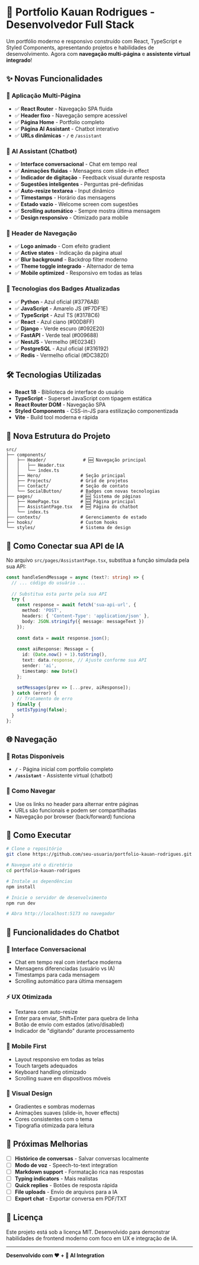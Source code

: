 # 🚀 Portfolio Kauan Rodrigues - Desenvolvedor Full Stack

Um portfólio moderno e responsivo construído com React, TypeScript e Styled Components, apresentando projetos e habilidades de desenvolvimento. Agora com **navegação multi-página** e **assistente virtual integrado**!

## ✨ Novas Funcionalidades

### 🔄 **Aplicação Multi-Página**
- ✅ **React Router** - Navegação SPA fluida
- ✅ **Header fixo** - Navegação sempre acessível
- ✅ **Página Home** - Portfolio completo
- ✅ **Página AI Assistant** - Chatbot interativo
- ✅ **URLs dinâmicas** - `/` e `/assistant`

### 🤖 **AI Assistant (Chatbot)**
- ✅ **Interface conversacional** - Chat em tempo real
- ✅ **Animações fluidas** - Mensagens com slide-in effect
- ✅ **Indicador de digitação** - Feedback visual durante resposta
- ✅ **Sugestões inteligentes** - Perguntas pré-definidas
- ✅ **Auto-resize textarea** - Input dinâmico
- ✅ **Timestamps** - Horário das mensagens
- ✅ **Estado vazio** - Welcome screen com sugestões
- ✅ **Scrolling automático** - Sempre mostra última mensagem
- ✅ **Design responsivo** - Otimizado para mobile

### 🎨 **Header de Navegação**
- ✅ **Logo animado** - Com efeito gradient
- ✅ **Active states** - Indicação da página atual
- ✅ **Blur background** - Backdrop filter moderno
- ✅ **Theme toggle integrado** - Alternador de tema
- ✅ **Mobile optimized** - Responsivo em todas as telas

### 🎯 **Tecnologias dos Badges Atualizadas**
- ✅ **Python** - Azul oficial (#3776AB)
- ✅ **JavaScript** - Amarelo JS (#F7DF1E)
- ✅ **TypeScript** - Azul TS (#3178C6)
- ✅ **React** - Azul ciano (#00D8FF)
- ✅ **Django** - Verde escuro (#092E20)
- ✅ **FastAPI** - Verde teal (#009688)
- ✅ **NestJS** - Vermelho (#E0234E)
- ✅ **PostgreSQL** - Azul oficial (#316192)
- ✅ **Redis** - Vermelho oficial (#DC382D)

## 🛠️ Tecnologias Utilizadas

- **React 18** - Biblioteca de interface do usuário
- **TypeScript** - Superset JavaScript com tipagem estática
- **React Router DOM** - Navegação SPA
- **Styled Components** - CSS-in-JS para estilização componentizada
- **Vite** - Build tool moderna e rápida

## 📁 Nova Estrutura do Projeto

```
src/
├── components/
│   ├── Header/              # 🆕 Navegação principal
│   │   ├── Header.tsx
│   │   └── index.ts
│   ├── Hero/               # Seção principal
│   ├── Projects/           # Grid de projetos
│   ├── Contact/            # Seção de contato
│   └── SocialButton/       # Badges com novas tecnologias
├── pages/                  # 🆕 Sistema de páginas
│   ├── HomePage.tsx        # 🆕 Página principal
│   ├── AssistantPage.tsx   # 🆕 Página do chatbot
│   └── index.ts
├── contexts/               # Gerenciamento de estado
├── hooks/                  # Custom hooks
└── styles/                 # Sistema de design
```

## 🤖 Como Conectar sua API de IA

No arquivo `src/pages/AssistantPage.tsx`, substitua a função simulada pela sua API:

```typescript
const handleSendMessage = async (text?: string) => {
  // ... código do usuário ...
  
  // Substitua esta parte pela sua API
  try {
    const response = await fetch('sua-api-url', {
      method: 'POST',
      headers: { 'Content-Type': 'application/json' },
      body: JSON.stringify({ message: messageText })
    });
    
    const data = await response.json();
    
    const aiResponse: Message = {
      id: (Date.now() + 1).toString(),
      text: data.response, // Ajuste conforme sua API
      sender: 'ai',
      timestamp: new Date()
    };
    
    setMessages(prev => [...prev, aiResponse]);
  } catch (error) {
    // Tratamento de erro
  } finally {
    setIsTyping(false);
  }
};
```

## 🌐 Navegação

### 📍 Rotas Disponíveis
- **`/`** - Página inicial com portfolio completo
- **`/assistant`** - Assistente virtual (chatbot)

### 🧭 Como Navegar
- Use os links no header para alternar entre páginas
- URLs são funcionais e podem ser compartilhadas
- Navegação por browser (back/forward) funciona

## 🚀 Como Executar

```bash
# Clone o repositório
git clone https://github.com/seu-usuario/portfolio-kauan-rodrigues.git

# Navegue até o diretório
cd portfolio-kauan-rodrigues

# Instale as dependências
npm install

# Inicie o servidor de desenvolvimento
npm run dev

# Abra http://localhost:5173 no navegador
```

## 🎯 Funcionalidades do Chatbot

### 💬 **Interface Conversacional**
- Chat em tempo real com interface moderna
- Mensagens diferenciadas (usuário vs IA)
- Timestamps para cada mensagem
- Scrolling automático para última mensagem

### ⚡ **UX Otimizada**
- Textarea com auto-resize
- Enter para enviar, Shift+Enter para quebra de linha
- Botão de envio com estados (ativo/disabled)
- Indicador de "digitando" durante processamento

### 📱 **Mobile First**
- Layout responsivo em todas as telas
- Touch targets adequados
- Keyboard handling otimizado
- Scrolling suave em dispositivos móveis

### 🎨 **Visual Design**
- Gradientes e sombras modernas
- Animações suaves (slide-in, hover effects)
- Cores consistentes com o tema
- Tipografia otimizada para leitura

## 🔮 Próximas Melhorias

- [ ] **Histórico de conversas** - Salvar conversas localmente
- [ ] **Modo de voz** - Speech-to-text integration
- [ ] **Markdown support** - Formatação rica nas respostas
- [ ] **Typing indicators** - Mais realistas
- [ ] **Quick replies** - Botões de resposta rápida
- [ ] **File uploads** - Envio de arquivos para a IA
- [ ] **Export chat** - Exportar conversa em PDF/TXT

## 📄 Licença

Este projeto está sob a licença MIT. Desenvolvido para demonstrar habilidades de frontend moderno com foco em UX e integração de IA.

---

**Desenvolvido com ❤️ + 🤖 AI Integration**

